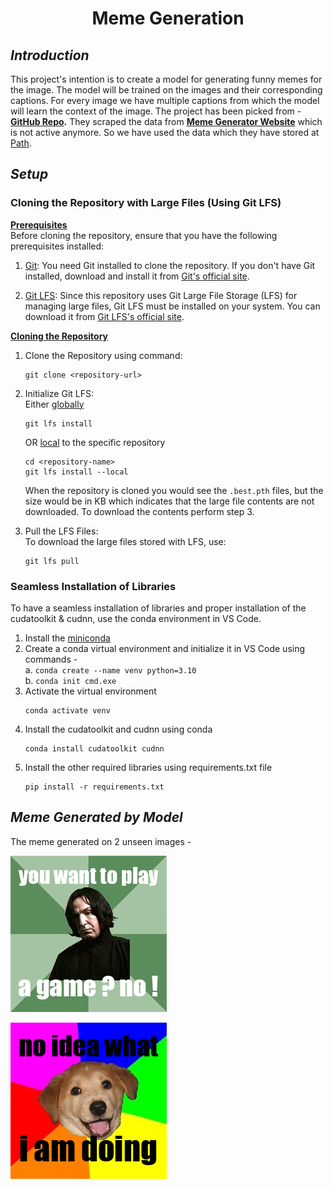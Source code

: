 # **<p align="center">Meme Generation</p>**

## _**Introduction**_
This project's intention is to create a model for generating funny memes for the image. The model will be trained on the images and their corresponding captions. For every image we have multiple captions from which the model will learn the context of the image.
The project has been picked from - **[GitHub Repo](https://github.com/alpv95/Dank-Learning).** They scraped the data from **[Meme Generator Website](https://memegenerator.net)** which is not active anymore. So we have used the data which they have stored at [Path](https://github.com/alpv95/Dank-Learning/tree/master/im2txt/memes).

## _**Setup**_

### **Cloning the Repository with Large Files (Using Git LFS)**
<u> **Prerequisites**</u><br>
Before cloning the repository, ensure that you have the following prerequisites installed:
1. <u>Git</u>: You need Git installed to clone the repository. If you don't have Git installed, download and install it from [Git's official site](https://git-scm.com/downloads).

2. <u>Git LFS</u>: Since this repository uses Git Large File Storage (LFS) for managing large files, Git LFS must be installed on your system. You can download it from [Git LFS's official site](https://git-lfs.com/).

<u> **Cloning the Repository**</u><br>
1. Clone the Repository using command:
    ```
    git clone <repository-url>
    ```
2. Initialize Git LFS:   
    Either <u>globally</u>
    ```
    git lfs install
    ```
    OR <u>local</u> to the specific repository
    ```
    cd <repository-name>
    git lfs install --local
    ```
    When the repository is cloned you would see the `.best.pth` files, but the size would be in KB which indicates that the large file contents are not downloaded. To download the contents perform step 3.

3. Pull the LFS Files:<br>
    To download the large files stored with LFS, use:
    ```
    git lfs pull
    ```

### **Seamless Installation of Libraries**
To have a seamless installation of libraries and proper installation of the cudatoolkit & cudnn, use the conda environment in VS Code. 
1. Install the [miniconda](https://docs.conda.io/projects/miniconda/en/latest/miniconda-install.html) 
2. Create a conda virtual environment and initialize it in VS Code using commands -<br>
    a. ```
        conda create --name venv python=3.10
        ```<br>
    b. ```
        conda init cmd.exe
        ```    
3. Activate the virtual environment
    ```
    conda activate venv
    ```
4. Install the cudatoolkit and cudnn using conda
    ```
    conda install cudatoolkit cudnn
    ```
5. Install the other required libraries using requirements.txt file
    ```
    pip install -r requirements.txt
    ```

## _**Meme Generated by Model**_
The meme generated on 2 unseen images - <br>

![Alt text](Model-Generated-Memes/meme1.png?raw=true "Meme Image1")

![Alt text](Model-Generated-Memes/meme2.png?raw=true "Meme Image2")